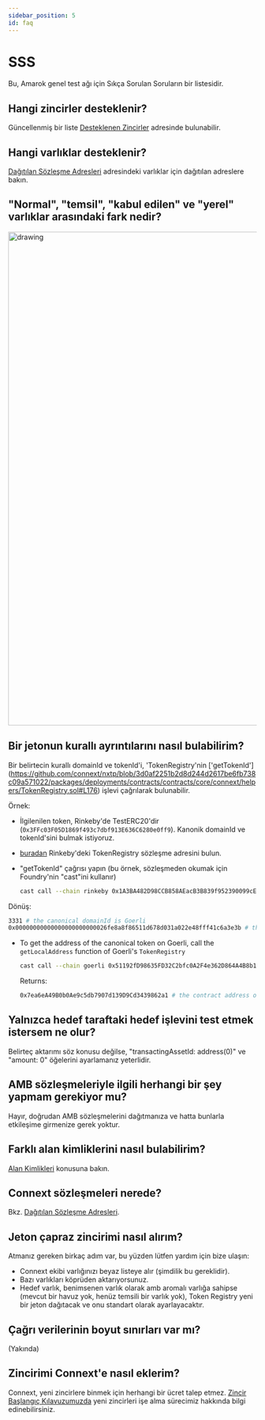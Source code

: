 ```yaml
---
sidebar_position: 5
id: faq
---
```


# SSS
Bu, Amarok genel test ağı için Sıkça Sorulan Soruların bir listesidir.

## Hangi zincirler desteklenir?
Güncellenmiş bir liste [Desteklenen Zincirler](./info/chains#supported-chains) adresinde bulunabilir.

## Hangi varlıklar desteklenir?

[Dağıtılan Sözleşme Adresleri](./developers/testing-against-testnet#deployed-contract-addresses) adresindeki varlıklar için dağıtılan adreslere bakın.

## "Normal", "temsil", "kabul edilen" ve "yerel" varlıklar arasındaki fark nedir?

<img src="/img/faq/assets.png" alt="drawing" width="1000"/>

## Bir jetonun kurallı ayrıntılarını nasıl bulabilirim?

Bir belirtecin kurallı domainId ve tokenId'i, 'TokenRegistry'nin ['getTokenId'] (https://github.com/connext/nxtp/blob/3d0af2251b2d8d244d2617be6fb738c09a571022/packages/deployments/contracts/contracts/core/connext/helpers/TokenRegistry.sol#L176) işlevi çağrılarak bulunabilir.

Örnek:
- İlgilenilen token, Rinkeby'de TestERC20'dir (`0x3FFc03F05D1869f493c7dbf913E636C6280e0ff9`). Kanonik domainId ve tokenId'sini bulmak istiyoruz.
- [buradan](./developers/testing-against-testnet#deployed-contract-addresses) Rinkeby'deki TokenRegistry sözleşme adresini bulun.
- "getTokenId" çağrısı yapın (bu örnek, sözleşmeden okumak için Foundry'nin "cast"ini kullanır) 

  ```bash
  cast call --chain rinkeby 0x1A3BA482D98CCB858AEacB3B839f952390099cE6 "getTokenId(address)(uint32,bytes32)" "0x3FFc03F05D1869f493c7dbf913E636C6280e0ff9" --rpc-url <rinkeby_rpc_url>
  ```

Dönüş:

  ```bash
  3331 # the canonical domainId is Goerli
  0x00000000000000000000000026fe8a8f86511d678d031a022e48fff41c6a3e3b # the canonical bytes32 tokenId
  ```
- To get the address of the canonical token on Goerli, call the `getLocalAddress` function of Goerli's `TokenRegistry`
 
  ```bash
  cast call --chain goerli 0x51192fD98635FD32C2bfc0A2F4e362D864A4B8b1 "getLocalAddress(uint32,bytes32)(address)" "3331" "0x00000000000000000000000026fe8a8f86511d678d031a022e48fff41c6a3e3b" --rpc-url <goerli-rpc-url>
  ```

  Returns:

  ```bash
  0x7ea6eA49B0b0Ae9c5db7907d139D9Cd3439862a1 # the contract address of the canonical TestERC20
  ```

## Yalnızca hedef taraftaki hedef işlevini test etmek istersem ne olur?

Belirteç aktarımı söz konusu değilse, "transactingAssetId: address(0)" ve "amount: 0" öğelerini ayarlamanız yeterlidir.

## AMB sözleşmeleriyle ilgili herhangi bir şey yapmam gerekiyor mu?

Hayır, doğrudan AMB sözleşmelerini dağıtmanıza ve hatta bunlarla etkileşime girmenize gerek yoktur.

## Farklı alan kimliklerini nasıl bulabilirim?

[Alan Kimlikleri](./developers/testing-against-testnet#domain-ids) konusuna bakın.

## Connext sözleşmeleri nerede?

Bkz. [Dağıtılan Sözleşme Adresleri](./developers/testing-against-testnet#deployed-contract-addresses).

## Jeton çapraz zincirimi nasıl alırım?

Atmanız gereken birkaç adım var, bu yüzden lütfen yardım için bize ulaşın:

- Connext ekibi varlığınızı beyaz listeye alır (şimdilik bu gereklidir).
- Bazı varlıkları köprüden aktarıyorsunuz.
- Hedef varlık, benimsenen varlık olarak amb aromalı varlığa sahipse (mevcut bir havuz yok, henüz temsili bir varlık yok), Token Registry yeni bir jeton dağıtacak ve onu standart olarak ayarlayacaktır.

## Çağrı verilerinin boyut sınırları var mı?

(Yakında)

## Zincirimi Connext'e nasıl eklerim?

Connext, yeni zincirlere binmek için herhangi bir ücret talep etmez.
[Zincir Başlangıç Kılavuzumuzda](https://www.notion.so/connext/How-can-Connext-Bridge-add-my-Chain-fa8b43cac720467a88b5c94f81804091) yeni zincirleri işe alma sürecimiz hakkında bilgi edinebilirsiniz.

